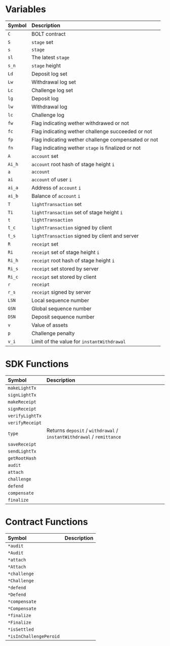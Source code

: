 # Variables
| Symbol | Description |
| :--- | :--- |
| `C` | BOLT contract |
| `S` | `stage` set |
| `s` | `stage` |
| `sl` | The latest `stage` |
| `s_n` | `stage` height |
| `Ld` | Deposit log set |
| `Lw` | Withdrawal log set |
| `Lc` | Challenge log set |
| `lg` | Deposit log |
| `lw` | Withdrawal log |
| `lc` | Challenge log |
| `fw` | Flag indicating wether withdrawed or not |
| `fc` | Flag indicating wether challenge succeeded or not |
| `fp` | Flag indicating wether challenge compensated or not |
| `fn` | Flag indicating wether `stage` is finalized or not |
| `A` | `account` set |
| `Ai_h` | `account` root hash of stage height `i` |
| `a` | `account` |
| `ai` | `account` of user `i` |
| `ai_a` | Address of `account` `i` |
| `ai_b` | Balance of `account` `i` |
| `T` | `lightTransaction` set |
| `Ti` | `lightTransaction` set of stage height `i` |
| `t` | `lightTransaction` |
| `t_c` | `lightTransaction` signed by client |
| `t_s` | `lightTransaction` signed by client and server |
| `R` | `receipt` set |
| `Ri` | `receipt` set of stage height `i` |
| `Ri_h` | `receipt` root hash of stage height `i` |
| `Ri_s` | `receipt` set stored by server |
| `Ri_c` | `receipt` set stored by client |
| `r` | `receipt` |
| `r_s` | `receipt` signed by server |
| `LSN` | Local sequence number |
| `GSN` | Global sequence number |
| `DSN` | Deposit sequence number |
| `v` | Value of assets |
| `p` | Challenge penalty |
| `v_i` | Limit of the value for `instantWithdrawal` |

# SDK Functions
| Symbol | Description |
| :--- | :--- |
| `makeLightTx` |
| `signLightTx` |
| `makeReceipt` |
| `signReceipt` |
| `verifyLightTx` |
| `verifyReceipt` |
| `type` | Returns `deposit` / `withdrawal` / `instantWithdrawal` / `remittance` |
| `saveReceipt` |
| `sendLightTx` |
| `getRootHash` |
| `audit` |
| `attach` |
| `challenge` |
| `defend` |
| `compensate` |
| `finalize` |

# Contract Functions
| Symbol | Description |
| :--- | :--- |
| `*audit` |
| `*Audit` |
| `*attach` |
| `*Attach` |
| `*challenge` |
| `*Challenge` |
| `*defend` |
| `*Defend` |
| `*compensate` |
| `*Compensate` |
| `*finalize` |
| `*Finalize` |
| `*isSettled` |
| `*isInChallengePeroid` |
